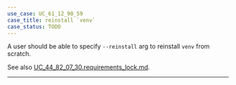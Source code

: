```yaml
---
use_case: UC_61_12_90_59
case_title: reinstall `venv`
case_status: TODO
---
```


A user should be able to specify `--reinstall` arg to reinstall `venv` from scratch.

See also [UC_44_82_07_30.requirements_lock.md][UC_44_82_07_30.requirements_lock.md].

---

[UC_44_82_07_30.requirements_lock.md]: UC_44_82_07_30.requirements_lock.md
